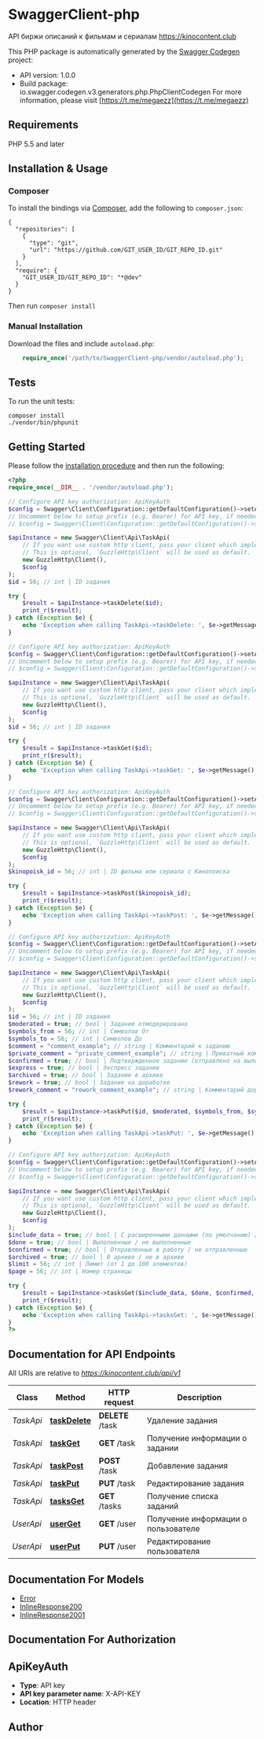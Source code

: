 # SwaggerClient-php
API биржи описаний к фильмам и сериалам https://kinocontent.club

This PHP package is automatically generated by the [Swagger Codegen](https://github.com/swagger-api/swagger-codegen) project:

- API version: 1.0.0
- Build package: io.swagger.codegen.v3.generators.php.PhpClientCodegen
For more information, please visit [https://t.me/megaezz](https://t.me/megaezz)

## Requirements

PHP 5.5 and later

## Installation & Usage
### Composer

To install the bindings via [Composer](http://getcomposer.org/), add the following to `composer.json`:

```
{
  "repositories": [
    {
      "type": "git",
      "url": "https://github.com/GIT_USER_ID/GIT_REPO_ID.git"
    }
  ],
  "require": {
    "GIT_USER_ID/GIT_REPO_ID": "*@dev"
  }
}
```

Then run `composer install`

### Manual Installation

Download the files and include `autoload.php`:

```php
    require_once('/path/to/SwaggerClient-php/vendor/autoload.php');
```

## Tests

To run the unit tests:

```
composer install
./vendor/bin/phpunit
```

## Getting Started

Please follow the [installation procedure](#installation--usage) and then run the following:

```php
<?php
require_once(__DIR__ . '/vendor/autoload.php');

// Configure API key authorization: ApiKeyAuth
$config = Swagger\Client\Configuration::getDefaultConfiguration()->setApiKey('X-API-KEY', 'YOUR_API_KEY');
// Uncomment below to setup prefix (e.g. Bearer) for API key, if needed
// $config = Swagger\Client\Configuration::getDefaultConfiguration()->setApiKeyPrefix('X-API-KEY', 'Bearer');

$apiInstance = new Swagger\Client\Api\TaskApi(
    // If you want use custom http client, pass your client which implements `GuzzleHttp\ClientInterface`.
    // This is optional, `GuzzleHttp\Client` will be used as default.
    new GuzzleHttp\Client(),
    $config
);
$id = 56; // int | ID задания

try {
    $result = $apiInstance->taskDelete($id);
    print_r($result);
} catch (Exception $e) {
    echo 'Exception when calling TaskApi->taskDelete: ', $e->getMessage(), PHP_EOL;
}

// Configure API key authorization: ApiKeyAuth
$config = Swagger\Client\Configuration::getDefaultConfiguration()->setApiKey('X-API-KEY', 'YOUR_API_KEY');
// Uncomment below to setup prefix (e.g. Bearer) for API key, if needed
// $config = Swagger\Client\Configuration::getDefaultConfiguration()->setApiKeyPrefix('X-API-KEY', 'Bearer');

$apiInstance = new Swagger\Client\Api\TaskApi(
    // If you want use custom http client, pass your client which implements `GuzzleHttp\ClientInterface`.
    // This is optional, `GuzzleHttp\Client` will be used as default.
    new GuzzleHttp\Client(),
    $config
);
$id = 56; // int | ID задания

try {
    $result = $apiInstance->taskGet($id);
    print_r($result);
} catch (Exception $e) {
    echo 'Exception when calling TaskApi->taskGet: ', $e->getMessage(), PHP_EOL;
}

// Configure API key authorization: ApiKeyAuth
$config = Swagger\Client\Configuration::getDefaultConfiguration()->setApiKey('X-API-KEY', 'YOUR_API_KEY');
// Uncomment below to setup prefix (e.g. Bearer) for API key, if needed
// $config = Swagger\Client\Configuration::getDefaultConfiguration()->setApiKeyPrefix('X-API-KEY', 'Bearer');

$apiInstance = new Swagger\Client\Api\TaskApi(
    // If you want use custom http client, pass your client which implements `GuzzleHttp\ClientInterface`.
    // This is optional, `GuzzleHttp\Client` will be used as default.
    new GuzzleHttp\Client(),
    $config
);
$kinopoisk_id = 56; // int | ID фильма или сериала с Кинопоиска

try {
    $result = $apiInstance->taskPost($kinopoisk_id);
    print_r($result);
} catch (Exception $e) {
    echo 'Exception when calling TaskApi->taskPost: ', $e->getMessage(), PHP_EOL;
}

// Configure API key authorization: ApiKeyAuth
$config = Swagger\Client\Configuration::getDefaultConfiguration()->setApiKey('X-API-KEY', 'YOUR_API_KEY');
// Uncomment below to setup prefix (e.g. Bearer) for API key, if needed
// $config = Swagger\Client\Configuration::getDefaultConfiguration()->setApiKeyPrefix('X-API-KEY', 'Bearer');

$apiInstance = new Swagger\Client\Api\TaskApi(
    // If you want use custom http client, pass your client which implements `GuzzleHttp\ClientInterface`.
    // This is optional, `GuzzleHttp\Client` will be used as default.
    new GuzzleHttp\Client(),
    $config
);
$id = 56; // int | ID задания
$moderated = true; // bool | Задание отмодерировано
$symbols_from = 56; // int | Символов От
$symbols_to = 56; // int | Символов До
$comment = "comment_example"; // string | Комментарий к заданию
$private_comment = "private_comment_example"; // string | Приватный комментарий (видит только сам пользователь)
$confirmed = true; // bool | Подтвержденное задание (отправлено на выполнение)
$express = true; // bool | Экспресс задание
$archived = true; // bool | Задание в архиве
$rework = true; // bool | Задание на доработке
$rework_comment = "rework_comment_example"; // string | Комментарий доработки

try {
    $result = $apiInstance->taskPut($id, $moderated, $symbols_from, $symbols_to, $comment, $private_comment, $confirmed, $express, $archived, $rework, $rework_comment);
    print_r($result);
} catch (Exception $e) {
    echo 'Exception when calling TaskApi->taskPut: ', $e->getMessage(), PHP_EOL;
}

// Configure API key authorization: ApiKeyAuth
$config = Swagger\Client\Configuration::getDefaultConfiguration()->setApiKey('X-API-KEY', 'YOUR_API_KEY');
// Uncomment below to setup prefix (e.g. Bearer) for API key, if needed
// $config = Swagger\Client\Configuration::getDefaultConfiguration()->setApiKeyPrefix('X-API-KEY', 'Bearer');

$apiInstance = new Swagger\Client\Api\TaskApi(
    // If you want use custom http client, pass your client which implements `GuzzleHttp\ClientInterface`.
    // This is optional, `GuzzleHttp\Client` will be used as default.
    new GuzzleHttp\Client(),
    $config
);
$include_data = true; // bool | С расширенными данными (по умолчанию) / Только ID
$done = true; // bool | Выполненные / не выполненные
$confirmed = true; // bool | Отправленные в работу / не отправленные
$archived = true; // bool | В архиве / не в архиве
$limit = 56; // int | Лимит (от 1 до 100 элементов)
$page = 56; // int | Номер страницы

try {
    $result = $apiInstance->tasksGet($include_data, $done, $confirmed, $archived, $limit, $page);
    print_r($result);
} catch (Exception $e) {
    echo 'Exception when calling TaskApi->tasksGet: ', $e->getMessage(), PHP_EOL;
}
?>
```

## Documentation for API Endpoints

All URIs are relative to *https://kinocontent.club/api/v1*

Class | Method | HTTP request | Description
------------ | ------------- | ------------- | -------------
*TaskApi* | [**taskDelete**](docs/Api/TaskApi.md#taskdelete) | **DELETE** /task | Удаление задания
*TaskApi* | [**taskGet**](docs/Api/TaskApi.md#taskget) | **GET** /task | Получение информации о задании
*TaskApi* | [**taskPost**](docs/Api/TaskApi.md#taskpost) | **POST** /task | Добавление задания
*TaskApi* | [**taskPut**](docs/Api/TaskApi.md#taskput) | **PUT** /task | Редактирование задания
*TaskApi* | [**tasksGet**](docs/Api/TaskApi.md#tasksget) | **GET** /tasks | Получение списка заданий
*UserApi* | [**userGet**](docs/Api/UserApi.md#userget) | **GET** /user | Получение информации о пользователе
*UserApi* | [**userPut**](docs/Api/UserApi.md#userput) | **PUT** /user | Редактирование пользователя

## Documentation For Models

 - [Error](docs/Model/Error.md)
 - [InlineResponse200](docs/Model/InlineResponse200.md)
 - [InlineResponse2001](docs/Model/InlineResponse2001.md)

## Documentation For Authorization


## ApiKeyAuth

- **Type**: API key
- **API key parameter name**: X-API-KEY
- **Location**: HTTP header


## Author



